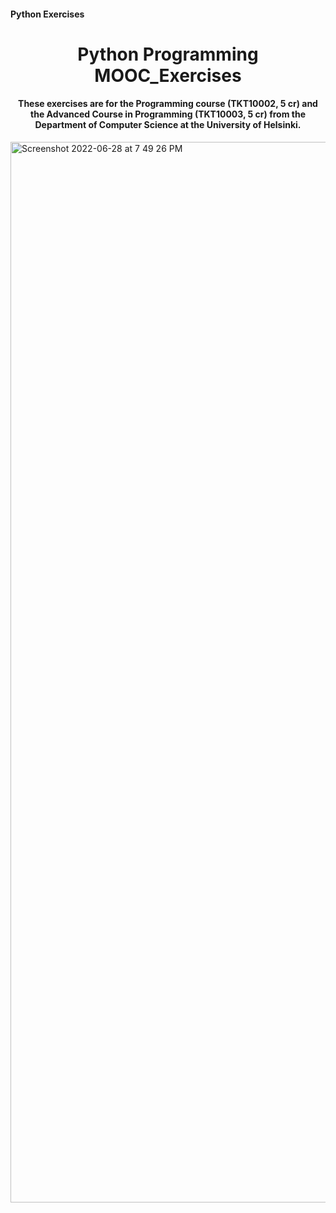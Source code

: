 #### Python Exercises

<h1 align="center">Python Programming MOOC_Exercises</h1>
<h4 align="center">These exercises are for the Programming course (TKT10002, 5 cr) and the Advanced Course in Programming (TKT10003, 5 cr) from the Department of Computer Science at the University of Helsinki.</h4>



<img width="1697" alt="Screenshot 2022-06-28 at 7 49 26 PM" src="https://user-images.githubusercontent.com/89943976/176236397-db57cae4-5eaf-4f37-9887-d603c3ca93bf.png">